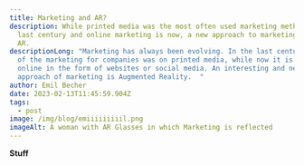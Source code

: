 ```yaml
---
title: Marketing and AR?
description: While printed media was the most often used marketing method in the
  last century and online marketing is now, a new approach to marketing could be
  AR.
descriptionLong: "Marketing has always been evolving. In the last century most
  of the marketing for companies was on printed media, while now it is mostly
  online in the form of websites or social media. An interesting and new
  approach of marketing is Augmented Reality.  "
author: Emil Becher
date: 2023-02-13T11:45:59.904Z
tags:
  - post
image: /img/blog/emiiiiiiiiil.png
imageAlt: A woman with AR Glasses in which Marketing is reflected
---
```

**Stuff**
